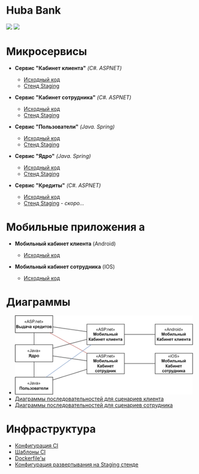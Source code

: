 # Huba Bank
![](https://gitlab.com/hits-tsu/huba/badges/master/pipeline.svg)
![](https://gitlab.com/hits-tsu/huba/-/badges/release.svg)

# Микросервисы
- **Сервис "Кабинет клиента"** _(C#. ASPNET)_
  - [Исходный код](BFF-client)
  - [Стенд Staging](http://194.147.90.192:9001/swagger/index.html)

- **Сервис "Кабинет сотрудника"** _(C#. ASPNET)_
  - [Исходный код](employee-gateway)
  - [Стенд Staging](http://194.147.90.192:9002/index.html)

- **Сервис "Пользователи"** _(Java. Spring)_
  - [Исходный код](java/users)
  - [Стенд Staging](http://194.147.90.192:9003/swagger-ui/index.html)

- **Сервис "Ядро"** _(Java. Spring)_
  - [Исходный код](core)
  - [Стенд Staging](http://194.147.90.192:9004/swagger-ui/index.html)

- **Сервис "Кредиты"** _(C#. ASPNET)_
  - [Исходный код](credit)
  - [Стенд Staging](http://194.147.90.192:9005) - _скоро..._

# Мобильные приложения а
- **Мобильный кабинет клиента** (Android)
  - [Исходный код](android-client)

- **Мобильный кабинет сотрудника** (IOS)
  - [Исходный код](ios-employee)

# Диаграммы
- ![Взаимодействие микросервисов](diagrams/component.png)
- [Диаграммы последовательностей для сценариев клиента](diagrams/client)
- [Диаграммы последовательностей для сценариев сотрудника](diagrams/employer)

# Инфраструктура
- [Конфигурация CI](.gitlab-ci.yml)
- [Шаблоны CI](.infra/gitlab-ci-templates)
- [Dockerfile'ы](.infra/dockerfiles)
- [Конфигурация развертывания на Staging стенде](.infra/deploy/staging)
